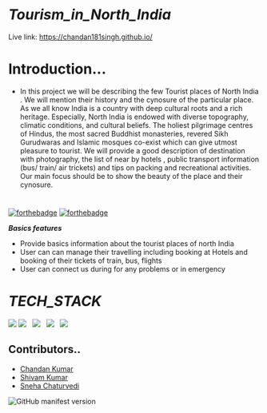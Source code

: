 # _Tourism_in_North_India_ #
Live link: https://chandan181singh.github.io/

# Introduction...
* In this project we will be describing the few Tourist places of North India . We will mention their history and the cynosure of the particular place. As we all know India is a country with deep cultural roots and a rich heritage. Especially, North India is endowed with diverse topography, climatic conditions, and cultural beliefs. The holiest pilgrimage centres of Hindus, the most sacred Buddhist monasteries, revered Sikh Gurudwaras and Islamic mosques co-exist which can give utmost pleasure to tourist. We will provide a good description of destination with photography, the list of near by hotels , public transport information (bus/ train/ air trickets) and tips on packing and recreational activities. Our main focus should be to show the beauty of the place and their cynosure.
# 

[![forthebadge](https://forthebadge.com/images/badges/uses-html.svg)](https://forthebadge.com)
[![forthebadge](https://forthebadge.com/images/badges/uses-css.svg)](https://forthebadge.com)



***Basics features***
* Provide basics information about the tourist places of north India
* User can can manage their travelling including booking at Hotels and booking of their tickets of train, bus, flights
* User can connect us during for any problems or in emergency

#
# _TECH_STACK_

<div>
  <img src="https://img.icons8.com/color/48/000000/css3.png"/>
   <img src="https://img.icons8.com/color/48/000000/html-5--v1.png"/> &nbsp;
  <img src="https://img.icons8.com/color/48/000000/javascript--v1.png"/> &nbsp;
  <img src="https://img.icons8.com/color/48/000000/visual-studio-code-2019.png"/> &nbsp;
  <img src="https://img.icons8.com/color/48/000000/git.png"/>  &nbsp;
</div>

## Contributors.. ##

* [Chandan Kumar](https://github.com/chandan181singh)
* [Shivam Kumar](https://github.com/karna3813)
* [Sneha Chaturvedi](https://github.com/Sneha12c)


 ![GitHub manifest version](https://img.shields.io/github/manifest-json/v/chandan181singh/_complain_box_)

